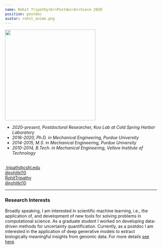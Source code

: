 ```yaml
---
name: Rohit Tripathy<br>Postdoc<br>Since 2020
position: postdoc
avatar: rohit_anime.png
---
```


<img width="300" src="{{site.baseurl}}/images/anime/{{page.avatar}}" data-action="zoom">
<br>

- _2020-present, Postdoctoral Researcher, Koo Lab at Cold Spring Harbor Laboratory_ <br>
- _2016-2020, Ph.D. in Mechanical Engineering, Purdue University_ <br>
- _2014-2015, M.S. in Mechanical Engineering, Purdue University_ <br>
- _2010-2014, B.Tech. in Mechanical Engineering, Vellore Institute of Technology_ <br>
<br>
​
<a href="mailto:tripath@cshl.edu"><i class="fa fa-envelope-o"></i> tripath@cshl.edu</a><br>
<a href="https://twitter.com/rohitkt10"><i class="fa fa-twitter"></i> @rohitkt10 </a><br>
<a href="https://www.linkedin.com/in/rohit-tripathy-a2310a75"><i class="fa fa-linkedin-square"></i> RohitTripathy</a><br>
<a href="https://github.com/rohitkt10"><i class="fa fa-github"></i> @rohitkt10 </a><br>

<hr>

### Research Interests

Broadly speaking, I am interested in scientific machine learning, i.e., the application of, and development of new tools for solving problems in computational science. As a graduate student I worked on developing data-driven methods for uncertainty quantification. Currently, as a postdoc I am interested in the application of deep generative models to extract biologically meaningful insights from genomic data. For more details [see here](https://rohittripathy.netlify.app/).
<br>
<br>
<br>

&nbsp;
&nbsp;
&nbsp;
&nbsp;
&nbsp;
&nbsp;
&nbsp;
&nbsp;
&nbsp;
&nbsp;
&nbsp;
&nbsp;
&nbsp;
&nbsp;
&nbsp;
&nbsp;
&nbsp;
&nbsp;
&nbsp;
&nbsp;
&nbsp;
&nbsp;
&nbsp;
&nbsp;

